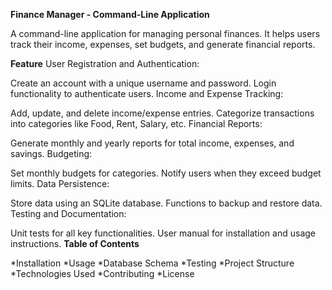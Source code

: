 **Finance Manager - Command-Line Application**

A command-line application for managing personal finances. It helps users track their income, expenses, set budgets, and generate financial reports.

**Feature**
User Registration and Authentication:

Create an account with a unique username and password.
Login functionality to authenticate users.
Income and Expense Tracking:

Add, update, and delete income/expense entries.
Categorize transactions into categories like Food, Rent, Salary, etc.
Financial Reports:

Generate monthly and yearly reports for total income, expenses, and savings.
Budgeting:

Set monthly budgets for categories.
Notify users when they exceed budget limits.
Data Persistence:

Store data using an SQLite database.
Functions to backup and restore data.
Testing and Documentation:

Unit tests for all key functionalities.
User manual for installation and usage instructions.
**Table of Contents**

*Installation
*Usage
*Database Schema
*Testing
*Project Structure
*Technologies Used
*Contributing
*License
